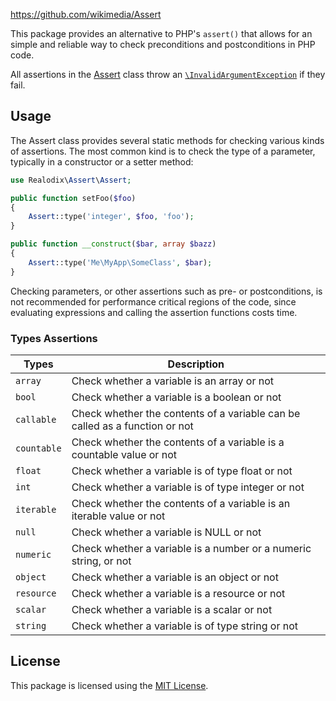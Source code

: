 https://github.com/wikimedia/Assert

This package provides an alternative to PHP's `assert()` that allows for an simple and reliable way
to check preconditions and postconditions in PHP code.

All assertions in the [Assert](src/Assert.php) class throw an [`\InvalidArgumentException`](https://www.php.net/manual/en/class.invalidargumentexception.php) if they fail.

Usage
-------

The Assert class provides several static methods for checking various kinds of assertions. The most
common kind is to check the type of a parameter, typically in a constructor or a setter method:

```php
use Realodix\Assert\Assert;

public function setFoo($foo)
{
    Assert::type('integer', $foo, 'foo');
}

public function __construct($bar, array $bazz)
{
    Assert::type('Me\MyApp\SomeClass', $bar);
}
```

Checking parameters, or other assertions such as pre- or postconditions, is not recommended for
performance critical regions of the code, since evaluating expressions and calling the assertion
functions costs time.

### Types Assertions

Types          | Description
-------------- | ------------------------------------------------------------------
`array`        | Check whether a variable is an array or not
`bool`         | Check whether a variable is a boolean or not
`callable`     | Check whether the contents of a variable can be called as a function or not
`countable`    | Check whether the contents of a variable is a countable value or not
`float`        | Check whether a variable is of type float or not
`int`          | Check whether a variable is of type integer or not
`iterable`     | Check whether the contents of a variable is an iterable value or not
`null`         | Check whether a variable is NULL or not
`numeric`      | Check whether a variable is a number or a numeric string, or not
`object`       | Check whether a variable is an object or not
`resource`     | Check whether a variable is a resource or not
`scalar`       | Check whether a variable is a scalar or not
`string`       | Check whether a variable is of type string or not


## License

This package is licensed using the [MIT License](/LICENSE).
